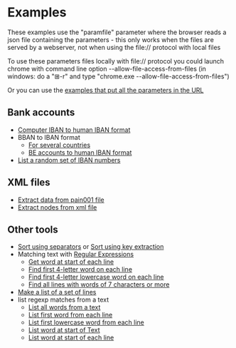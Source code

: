 # Examples

These examples use the "paramfile" parameter where the browser reads a json file containing the parameters - this only works when the files are served by a webserver, not when using the file:// protocol with local files

To use these parameters files locally with file:// protocol you could launch chrome with command line option --allow-file-access-from-files (in windows: do a "⊞-r" and type "chrome.exe --allow-file-access-from-files")

Or you can use the [examples that put all the parameters in the URL](webtools/_Examples.html) 

## Bank accounts

- [Computer IBAN to human IBAN format](https://koenbeek.github.io/webtools/replace.html?paramfile=examples/computerIBANtohumanIBAN.json) 
- BBAN to IBAN format
    - [For several countries](https://koenbeek.github.io/webtools/bban2iban.html?paramfile=examples/BBAN2IBAN.json)
    - [BE accounts to human IBAN format](https://koenbeek.github.io/webtools/bban2iban.html?paramfile=examples/BBAN2IBAN2.json)
- [List a random set of IBAN numbers](https://koenbeek.github.io/webtools/exampleibans.html)


## XML files

- [Extract data from pain001 file](https://koenbeek.github.io/webtools/xpathslist.html?paramfile=examples/pain001.json)
- [Extract nodes from xml file](https://koenbeek.github.io/webtools/xpathlist.html?paramfile=examples/xpathlist.json)

## Other tools

- [Sort using separators](https://koenbeek.github.io/webtools/sort.html?paramfile=examples/sort.json) or [Sort using key extraction](https://koenbeek.github.io/webtools/sort.html?paramfile=examples/sort2.json)
- Matching text with [Regular Expressions](https://developer.mozilla.org/en-US/docs/Web/JavaScript/Guide/Regular_expressions)
    - [Get word at start of each line](https://koenbeek.github.io/webtools/grep.html?paramfile=examples/grep.json)
    - [Find first 4-letter word on each line](https://koenbeek.github.io/webtools/grep.html?paramfile=examples/grep2.json)
    - [Find first 4-letter lowercase word on each line](https://koenbeek.github.io/webtools/grep.html?paramfile=examples/grep3.json)
    - [Find all lines with words of 7 characters or more](https://koenbeek.github.io/webtools/grep.html?paramfile=examples/grep4.json)
- [Make a list of a set of lines](https://koenbeek.github.io/webtools/lines2list.html?paramfile=examples/lines2list.json)
- list regexp matches from a text
    - [List all words from a text](https://koenbeek.github.io/webtools/matchlist.html?paramfile=examples/matchlist.json)
    - [List first word from each line](https://koenbeek.github.io/webtools/matchlist.html?paramfile=examples/matchlist2.json)
    - [List first lowercase word from each line](https://koenbeek.github.io/webtools/matchlist.html?paramfile=examples/matchlist3.json)
    - [List word at start of Text](https://koenbeek.github.io/webtools/matchlist.html?paramfile=examples/matchlist4.json)
    - [List word at start of each line](https://koenbeek.github.io/webtools/matchlist.html?paramfile=examples/matchlist5.json)

